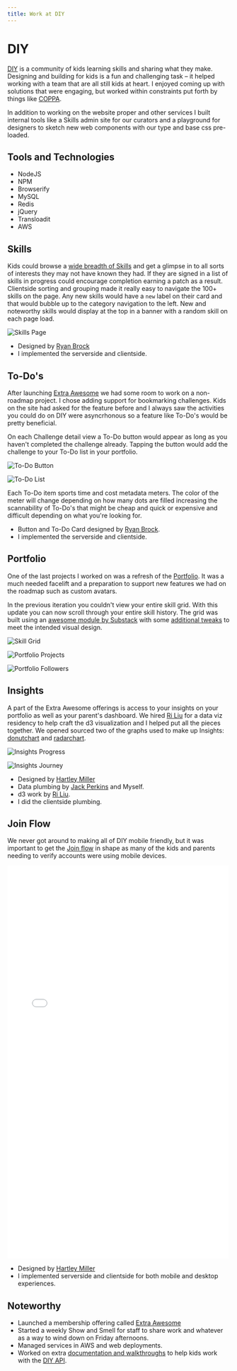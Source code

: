 ```yaml
---
title: Work at DIY
---
```


# DIY

[DIY](https://diy.org 'DIY') is a community of kids learning skills and sharing what
they make. Designing and building for kids is a fun and challenging task – it helped
working with a team that are all still kids at heart. I enjoyed coming up with
solutions that were engaging, but worked within constraints put forth by
things like [COPPA](http://www.coppa.org "Children's Online Privacy Protection Act").

In addition to working on the website proper and other services I built internal
tools like a Skills admin site for our curators and a playground for designers to
sketch new web components with our type and base css pre-loaded.

## Tools and Technologies

- NodeJS
- NPM
- Browserify
- MySQL
- Redis
- jQuery
- Transloadit
- AWS

## Skills

Kids could browse a [wide breadth of Skills](https://diy.org/skills 'DIY – Skills') and get a glimpse in to all
sorts of interests they may not have known they had. If they are signed in a
list of skills in progress could encourage completion earning a patch as
a result. Clientside sorting and grouping made it really easy to navigate the
100+ skills on the page. Any new skills would have a `new` label on their card and
that would bubble up to the category navigation to the left. New and noteworthy
skills would display at the top in a banner with a random skill on each page
load.

![Skills Page](https://cloud.githubusercontent.com/assets/22249/5868795/9fa188c2-a263-11e4-8659-0e51e7fd4933.png)

- Designed by [Ryan Brock](ryan)
- I implemented the serverside and clientside.

## To-Do's

After launching [Extra Awesome](https://diy.org/membership 'DIY Membership') we had some room to work on a non-roadmap project.
I chose adding support for bookmarking challenges. Kids on the site had asked for the
feature before and I always saw the activities you could do on DIY were asyncrhonous
so a feature like To-Do's would be pretty beneficial.

On each Challenge detail view a To-Do button would appear as long as you haven't
completed the challenge already. Tapping the button would add the challenge
to your To-Do list in your portfolio.

![To-Do Button](/assets/projects/diy/images/todo-button.gif)

![To-Do List](https://cloud.githubusercontent.com/assets/22249/5868810/bd96fdd0-a263-11e4-9642-23e378b60967.png)

Each To-Do item sports time and cost metadata meters. The color of the meter
will change depending on how many dots are filled increasing the scannability
of To-Do's that might be cheap and quick or expensive and difficult depending
on what you're looking for.

- Button and To-Do Card designed by [Ryan Brock](https://twitter.com/brocklesocks "Ryan's Twitter").
- I implemented the serverside and clientside.

## Portfolio

One of the last projects I worked on was a refresh of the [Portfolio](https://diy.org/drk 'drk on DIY').
It was a much needed facelift and a preparation to support new features we had
on the roadmap such as custom avatars.

In the previous iteration you couldn't view your entire skill grid. With this
update you can now scroll through your entire skill history. The grid was built
using an [awesome module by Substack](https://github.com/substack/hex-grid 'skill-grid on Github') with some [additional tweaks](https://github.com/diy/skill-hex-grid 'diy/skill-hex-grid on Github') to meet the
intended visual design.

![Skill Grid](/assets/projects/diy/images/skill-grid.gif)

![Portfolio Projects](https://cloud.githubusercontent.com/assets/22249/5868815/c8397862-a263-11e4-9a1d-568bade27097.png)

![Portfolio Followers](https://cloud.githubusercontent.com/assets/22249/5868811/bdd49582-a263-11e4-9cb6-3d62e6152778.png)

## Insights

A part of the Extra Awesome offerings is access to your insights on your portfolio
as well as your parent's dashboard. We hired [Ri Liu](https://twitter.com/riblah "Ri's Twitter") for a data viz residency to
help craft the d3 visualization and I helped put all the pieces together. We
opened sourced two of the graphs used to make up Insights: [donutchart](https://github.com/diy/donutchart 'diy/donutchart') and
[radarchart](https://github.com/diy/radarchart 'diy/radarchart').

![Insights Progress](https://cloud.githubusercontent.com/assets/22249/5868805/b888ac8a-a263-11e4-880f-6a3b0efc2829.png)

![Insights Journey](https://cloud.githubusercontent.com/assets/22249/5868806/b8a64d08-a263-11e4-8f93-1035b52db608.png)

- Designed by [Hartley Miller](https://twitter.com/hrtlym "Hartley's Twitter")
- Data plumbing by [Jack Perkins](https://twitter.com/mousecastle "Jack's Twitter") and Myself.
- d3 work by [Ri Liu](https://twitter.com/riblah "Ri's Twitter").
- I did the clientside plumbing.

## Join Flow

We never got around to making all of DIY mobile friendly, but it was important
to get the [Join flow](https://diy.org/join 'DIY Join') in shape as many of the kids and parents needing to verify
accounts were using mobile devices.

<iframe src="//player.vimeo.com/video/117758788" width="500" height="888" frameborder="0" webkitallowfullscreen mozallowfullscreen allowfullscreen class="article-media"></iframe>

- Designed by [Hartley Miller](https://twitter.com/hrtlym "Hartley's Twitter")
- I implemented serverside and clientside for both mobile and desktop experiences.

## Noteworthy

- Launched a membership offering called [Extra Awesome](https://diy.org/membership 'DIY Membership')
- Started a weekly Show and Smell for staff to share work and whatever as a way to wind down on Friday afternoons.
- Managed services in AWS and web deployments.
- Worked on extra [documentation and walkthroughs](https://github.com/derekr/diy-client-example 'Getting started w/ diy-client') to help kids work with the [DIY API](http://docs.diy.org 'DIY API Docs').
